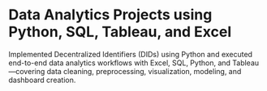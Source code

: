 # Data Analytics Projects using Python, SQL, Tableau, and Excel
Implemented Decentralized Identifiers (DIDs) using Python and executed end-to-end data analytics workflows with Excel, SQL, Python, and Tableau—covering data cleaning, preprocessing, visualization, modeling, and dashboard creation.
